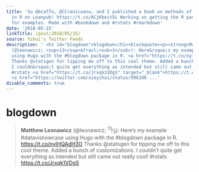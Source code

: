 ```yaml
---
title: 'So @bcaffo, @CCraniceanu, and I published a book on methods of Biostatistics
  in R on Leanpub! https://t.co/ACjKbeit5L Working on getting the R package together
  for examples. Made with #bookdown and #rstats #rmarkdown'
date: '2018-05-15'
linkTitle: /post/2018/05/15/
source: Yihui's Twitter Feeds
description: ' <h1 id="blogdown">blogdown</h1><blockquote><p><strong>Matthew Leonawicz</strong>
  (@leonawicz; <sup>13</sup>&frasl;<sub>3</sub>): Here&rsquo;s my example #datavishowcase
  using Hugo with the #blogdown package in R. <a href="https://t.co/nyIHQAdH3O" target="_blank">https://t.co/nyIHQAdH3O</a>
  Thanks @statsgen for tipping me off to this cool theme. Added a bunch of customizations.
  I couldn&rsquo;t quite get everything as intended but still came out really cool!
  #rstats <a href="https://t.co/Jrxqk1VDgS" target="_blank">https://t.co/Jrxqk1VDgS</a>
  <a href="https://twitter.com/xieyihui/status/996106 ...'
disable_comments: true
---
```

 <h1 id="blogdown">blogdown</h1><blockquote><p><strong>Matthew Leonawicz</strong> (@leonawicz; <sup>13</sup>&frasl;<sub>3</sub>): Here&rsquo;s my example #datavishowcase using Hugo with the #blogdown package in R. <a href="https://t.co/nyIHQAdH3O" target="_blank">https://t.co/nyIHQAdH3O</a> Thanks @statsgen for tipping me off to this cool theme. Added a bunch of customizations. I couldn&rsquo;t quite get everything as intended but still came out really cool! #rstats <a href="https://t.co/Jrxqk1VDgS" target="_blank">https://t.co/Jrxqk1VDgS</a> <a href="https://twitter.com/xieyihui/status/996106 ...